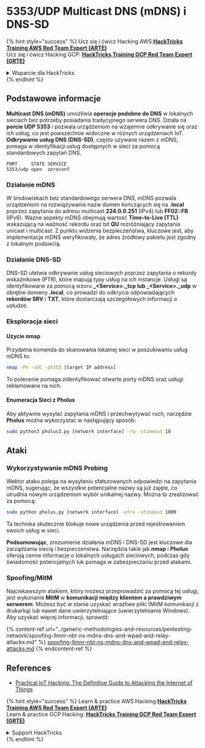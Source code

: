 # 5353/UDP Multicast DNS (mDNS) i DNS-SD

{% hint style="success" %}
Ucz się i ćwicz Hacking AWS:<img src="/.gitbook/assets/arte.png" alt="" data-size="line">[**HackTricks Training AWS Red Team Expert (ARTE)**](https://training.hacktricks.xyz/courses/arte)<img src="/.gitbook/assets/arte.png" alt="" data-size="line">\
Ucz się i ćwicz Hacking GCP: <img src="/.gitbook/assets/grte.png" alt="" data-size="line">[**HackTricks Training GCP Red Team Expert (GRTE)**<img src="/.gitbook/assets/grte.png" alt="" data-size="line">](https://training.hacktricks.xyz/courses/grte)

<details>

<summary>Wsparcie dla HackTricks</summary>

* Sprawdź [**plany subskrypcyjne**](https://github.com/sponsors/carlospolop)!
* **Dołącz do** 💬 [**grupy Discord**](https://discord.gg/hRep4RUj7f) lub [**grupy telegramowej**](https://t.me/peass) lub **śledź** nas na **Twitterze** 🐦 [**@hacktricks\_live**](https://twitter.com/hacktricks\_live)**.**
* **Dziel się trikami hackingowymi, przesyłając PR-y do** [**HackTricks**](https://github.com/carlospolop/hacktricks) i [**HackTricks Cloud**](https://github.com/carlospolop/hacktricks-cloud) repozytoriów na githubie.

</details>
{% endhint %}

## **Podstawowe informacje**

**Multicast DNS (mDNS)** umożliwia **operacje podobne do DNS** w lokalnych sieciach bez potrzeby posiadania tradycyjnego serwera DNS. Działa na **porcie UDP 5353** i pozwala urządzeniom na wzajemne odkrywanie się oraz ich usług, co jest powszechnie widoczne w różnych urządzeniach IoT. **Odkrywanie usług DNS (DNS-SD)**, często używane razem z mDNS, pomaga w identyfikacji usług dostępnych w sieci za pomocą standardowych zapytań DNS.
```
PORT     STATE SERVICE
5353/udp open  zeroconf
```
### **Działanie mDNS**

W środowiskach bez standardowego serwera DNS, mDNS pozwala urządzeniom na rozwiązywanie nazw domen kończących się na **.local** poprzez zapytania do adresu multicast **224.0.0.251** (IPv4) lub **FF02::FB** (IPv6). Ważne aspekty mDNS obejmują wartość **Time-to-Live (TTL)** wskazującą na ważność rekordu oraz bit **QU** rozróżniający zapytania unicast i multicast. Z punktu widzenia bezpieczeństwa, kluczowe jest, aby implementacje mDNS weryfikowały, że adres źródłowy pakietu jest zgodny z lokalnym podsiecią.

### **Działanie DNS-SD**

DNS-SD ułatwia odkrywanie usług sieciowych poprzez zapytania o rekordy wskaźnikowe (PTR), które mapują typy usług na ich instancje. Usługi są identyfikowane za pomocą wzoru **_\<Service>.\_tcp lub \_\<Service>.\_udp** w obrębie domeny **.local**, co prowadzi do odkrycia odpowiadających **rekordów SRV** i **TXT**, które dostarczają szczegółowych informacji o usłudze.

### **Eksploracja sieci**

#### **Użycie nmap**

Przydatna komenda do skanowania lokalnej sieci w poszukiwaniu usług mDNS to:
```bash
nmap -Pn -sUC -p5353 [target IP address]
```
To polecenie pomaga zidentyfikować otwarte porty mDNS oraz usługi reklamowane na nich.

#### **Enumeracja Sieci z Pholus**

Aby aktywnie wysyłać zapytania mDNS i przechwytywać ruch, narzędzie **Pholus** można wykorzystać w następujący sposób:
```bash
sudo python3 pholus3.py [network interface] -rq -stimeout 10
```
## Ataki

### **Wykorzystywanie mDNS Probing**

Wektor ataku polega na wysyłaniu sfałszowanych odpowiedzi na zapytania mDNS, sugerując, że wszystkie potencjalne nazwy są już zajęte, co utrudnia nowym urządzeniom wybór unikalnej nazwy. Można to zrealizować za pomocą:
```bash
sudo python pholus.py [network interface] -afre -stimeout 1000
```
Ta technika skutecznie blokuje nowe urządzenia przed rejestrowaniem swoich usług w sieci.

**Podsumowując**, zrozumienie działania mDNS i DNS-SD jest kluczowe dla zarządzania siecią i bezpieczeństwa. Narzędzia takie jak **nmap** i **Pholus** oferują cenne informacje o lokalnych usługach sieciowych, podczas gdy świadomość potencjalnych luk pomaga w zabezpieczaniu przed atakami.

### Spoofing/MitM

Najciekawszym atakiem, który możesz przeprowadzić za pomocą tej usługi, jest wykonanie **MitM** w **komunikacji między klientem a prawdziwym serwerem**. Możesz być w stanie uzyskać wrażliwe pliki (MitM komunikacji z drukarką) lub nawet dane uwierzytelniające (uwierzytelnianie Windows).\
Aby uzyskać więcej informacji, sprawdź:

{% content-ref url="../generic-methodologies-and-resources/pentesting-network/spoofing-llmnr-nbt-ns-mdns-dns-and-wpad-and-relay-attacks.md" %}
[spoofing-llmnr-nbt-ns-mdns-dns-and-wpad-and-relay-attacks.md](../generic-methodologies-and-resources/pentesting-network/spoofing-llmnr-nbt-ns-mdns-dns-and-wpad-and-relay-attacks.md)
{% endcontent-ref %}

## References

* [Practical IoT Hacking: The Definitive Guide to Attacking the Internet of Things](https://books.google.co.uk/books/about/Practical\_IoT\_Hacking.html?id=GbYEEAAAQBAJ\&redir\_esc=y)

{% hint style="success" %}
Learn & practice AWS Hacking:<img src="/.gitbook/assets/arte.png" alt="" data-size="line">[**HackTricks Training AWS Red Team Expert (ARTE)**](https://training.hacktricks.xyz/courses/arte)<img src="/.gitbook/assets/arte.png" alt="" data-size="line">\
Learn & practice GCP Hacking: <img src="/.gitbook/assets/grte.png" alt="" data-size="line">[**HackTricks Training GCP Red Team Expert (GRTE)**<img src="/.gitbook/assets/grte.png" alt="" data-size="line">](https://training.hacktricks.xyz/courses/grte)

<details>

<summary>Support HackTricks</summary>

* Check the [**subscription plans**](https://github.com/sponsors/carlospolop)!
* **Join the** 💬 [**Discord group**](https://discord.gg/hRep4RUj7f) or the [**telegram group**](https://t.me/peass) or **follow** us on **Twitter** 🐦 [**@hacktricks\_live**](https://twitter.com/hacktricks\_live)**.**
* **Share hacking tricks by submitting PRs to the** [**HackTricks**](https://github.com/carlospolop/hacktricks) and [**HackTricks Cloud**](https://github.com/carlospolop/hacktricks-cloud) github repos.

</details>
{% endhint %}
